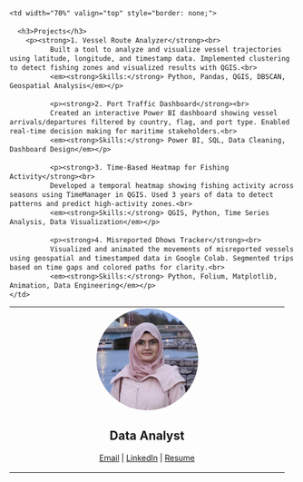 <table style="border: none;">
  <tr>
    <td width="40%" align="center" valign="top" style="border: none;">
      <img src="/profile_pic.png" alt="Profile Picture" style="border-radius: 50%; width: 180px; height: 180px; object-fit: cover;"><br>
      <h2>Data Analyst</h2>
      <p>
        <a href="mailto:sobiakhanam2000@gmail.com">Email</a> |
        <a href="https://linkedin.com/in/sobia-khanam" target="_blank">LinkedIn</a> |
        <a href="/SOBIA KHANAM - RESUME.pdf" target="_blank">Resume</a>
      </p>
    </td>

    <td width="70%" valign="top" style="border: none;">

      <h3>Projects</h3>
        <p><strong>1. Vessel Route Analyzer</strong><br>
              Built a tool to analyze and visualize vessel trajectories using latitude, longitude, and timestamp data. Implemented clustering to detect fishing zones and visualized results with QGIS.<br>
              <em><strong>Skills:</strong> Python, Pandas, QGIS, DBSCAN, Geospatial Analysis</em></p>
        
              <p><strong>2. Port Traffic Dashboard</strong><br>
              Created an interactive Power BI dashboard showing vessel arrivals/departures filtered by country, flag, and port type. Enabled real-time decision making for maritime stakeholders.<br>
              <em><strong>Skills:</strong> Power BI, SQL, Data Cleaning, Dashboard Design</em></p>
        
              <p><strong>3. Time-Based Heatmap for Fishing Activity</strong><br>
              Developed a temporal heatmap showing fishing activity across seasons using TimeManager in QGIS. Used 3 years of data to detect patterns and predict high-activity zones.<br>
              <em><strong>Skills:</strong> QGIS, Python, Time Series Analysis, Data Visualization</em></p>
        
              <p><strong>4. Misreported Dhows Tracker</strong><br>
              Visualized and animated the movements of misreported vessels using geospatial and timestamped data in Google Colab. Segmented trips based on time gaps and colored paths for clarity.<br>
              <em><strong>Skills:</strong> Python, Folium, Matplotlib, Animation, Data Engineering</em></p>
    </td>
  </tr>
</table>
